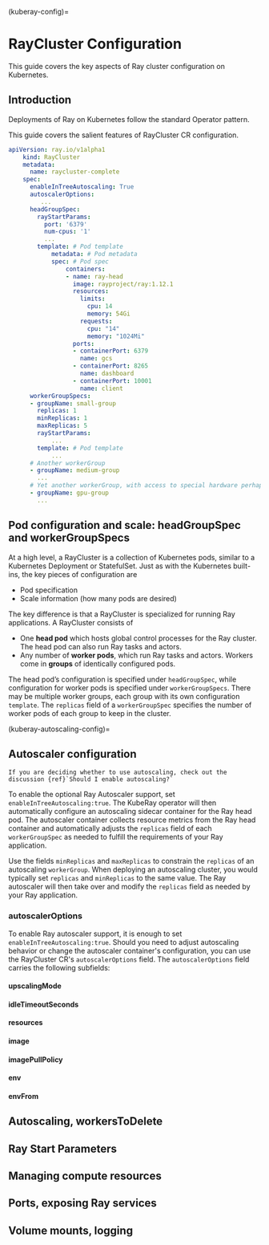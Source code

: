 (kuberay-config)=

# RayCluster Configuration

This guide covers the key aspects of Ray cluster configuration on Kubernetes.

## Introduction

Deployments of Ray on Kubernetes follow the standard Operator pattern.

This guide covers the salient features of RayCluster CR configuration.

```yaml
apiVersion: ray.io/v1alpha1
    kind: RayCluster
    metadata:
      name: raycluster-complete
    spec:
      enableInTreeAutoscaling: True
      autoscalerOptions:
         ...
      headGroupSpec:
        rayStartParams:
          port: '6379'
          num-cpus: '1'
          ...
        template: # Pod template
            metadata: # Pod metadata
            spec: # Pod spec
                containers:
                - name: ray-head
                  image: rayproject/ray:1.12.1
                  resources:
                    limits:
                      cpu: 14
                      memory: 54Gi
                    requests:
                      cpu: "14"
                      memory: "1024Mi"
                  ports:
                  - containerPort: 6379
                    name: gcs
                  - containerPort: 8265
                    name: dashboard
                  - containerPort: 10001
                    name: client
      workerGroupSpecs:
      - groupName: small-group
        replicas: 1
        minReplicas: 1
        maxReplicas: 5
        rayStartParams:
            ...
        template: # Pod template
            ...
      # Another workerGroup
      - groupName: medium-group
        ...
      # Yet another workerGroup, with access to special hardware perhaps.
      - groupName: gpu-group
        ...
```

## Pod configuration and scale: headGroupSpec and workerGroupSpecs

At a high level, a RayCluster is a collection of Kubernetes pods, similar to a Kubernetes Deployment or StatefulSet.
Just as with the Kubernetes built-ins, the key pieces of configuration are
* Pod specification
* Scale information (how many pods are desired)

The key difference is that a RayCluster is specialized for running Ray applications.
A RayCluster consists of

* One **head pod** which hosts global control processes for the Ray cluster. The head pod can also run Ray tasks and actors.
* Any number of **worker pods**, which run Ray tasks and actors. Workers come in **groups** of identically configured pods.

The head pod’s configuration is
specified under `headGroupSpec`, while configuration for worker pods is
specified under `workerGroupSpecs`. There may be multiple worker groups,
each group with its own configuration `template`. The `replicas` field
of a `workerGroupSpec` specifies the number of worker pods of each group to
keep in the cluster.

(kuberay-autoscaling-config)=
## Autoscaler configuration
```{note}
If you are deciding whether to use autoscaling, check out the discussion {ref}`Should I enable autoscaling?`
```
To enable the optional Ray Autoscaler support, set `enableInTreeAutoscaling:true`.
The KubeRay operator will then automatically configure an autoscaling sidecar container
for the Ray head pod. The autoscaler container collects resource metrics from the Ray head container
and automatically adjusts the `replicas` field of each `workerGroupSpec` as needed to fulfill
the requirements of your Ray application.

Use the fields `minReplicas` and `maxReplicas` to constrain the `replicas` of an autoscaling
`workerGroup`. When deploying an autoscaling cluster, you would typically set `replicas` and `minReplicas` to the same value.
The Ray autoscaler will then take over and modify the `replicas` field as needed by
your Ray application.

### autoscalerOptions
To enable Ray autoscaler support, it is enough to set `enableInTreeAutoscaling:true`.
Should you need to adjust autoscaling behavior or change the autoscaler container's configuration,
you can use the RayCluster CR's `autoscalerOptions` field. The `autoscalerOptions` field
carries the following subfields:

#### upscalingMode

#### idleTimeoutSeconds

#### resources

#### image

#### imagePullPolicy

#### env

#### envFrom


## Autoscaling, workersToDelete

## Ray Start Parameters

## Managing compute resources

## Ports, exposing Ray services

## Volume mounts, logging
